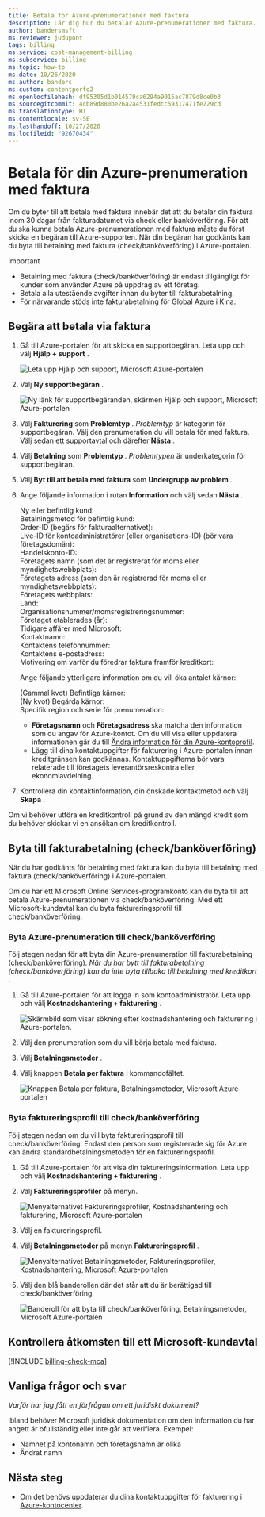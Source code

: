 ```yaml
---
title: Betala för Azure-prenumerationer med faktura
description: Lär dig hur du betalar Azure-prenumerationer med faktura. Se vanliga frågor och svar och visa fler resurser.
author: bandersmsft
ms.reviewer: judupont
tags: billing
ms.service: cost-management-billing
ms.subservice: billing
ms.topic: how-to
ms.date: 10/26/2020
ms.author: banders
ms.custom: contentperfq2
ms.openlocfilehash: df95305d1b014579ca6294a9015ac7879d8ce0b3
ms.sourcegitcommit: 4cb89d880be26a2a4531fedcc59317471fe729cd
ms.translationtype: HT
ms.contentlocale: sv-SE
ms.lasthandoff: 10/27/2020
ms.locfileid: "92670434"
---
```

# <a name="pay-for-your-azure-subscription-by-invoice"></a>Betala för din Azure-prenumeration med faktura

Om du byter till att betala med faktura innebär det att du betalar din faktura inom 30 dagar från fakturadatumet via check eller banköverföring. För att du ska kunna betala Azure-prenumerationen med faktura måste du först skicka en begäran till Azure-supporten. När din begäran har godkänts kan du byta till betalning med faktura (check/banköverföring) i Azure-portalen.

> [!IMPORTANT]
> * Betalning med faktura (check/banköverföring) är endast tillgängligt för kunder som använder Azure på uppdrag av ett företag.
> * Betala alla utestående avgifter innan du byter till fakturabetalning.
> * För närvarande stöds inte fakturabetalning för Global Azure i Kina.

## <a name="request-to-pay-by-invoice"></a>Begära att betala via faktura

1. Gå till Azure-portalen för att skicka en supportbegäran. Leta upp och välj **Hjälp + support** .

    ![Leta upp Hjälp och support, Microsoft Azure-portalen](./media/pay-by-invoice/search-for-help-and-support.png)

2. Välj **Ny supportbegäran** .

    ![Ny länk för supportbegäranden, skärmen Hjälp och support, Microsoft Azure-portalen](./media/pay-by-invoice/help-and-support.png)

2. Välj **Fakturering** som **Problemtyp** . *Problemtyp* är kategorin för supportbegäran. Välj den prenumeration du vill betala för med faktura. Välj sedan ett supportavtal och därefter **Nästa** .

3. Välj **Betalning** som **Problemtyp** . *Problemtypen* är underkategorin för supportbegäran.

4. Välj **Byt till att betala med faktura** som **Undergrupp av problem** .

5. Ange följande information i rutan **Information** och välj sedan **Nästa** .

     Ny eller befintlig kund:<br>
     Betalningsmetod för befintlig kund:<br>
     Order-ID (begärs för fakturaalternativet):<br>
     Live-ID för kontoadministratörer (eller organisations-ID) (bör vara företagsdomän):<br>
     Handelskonto-ID:<br>
     Företagets namn (som det är registrerat för moms eller myndighetswebbplats):<br>
     Företagets adress (som den är registrerad för moms eller myndighetswebbplats):<br>
     Företagets webbplats:<br>
     Land:<br>
     Organisationsnummer/momsregistreringsnummer:<br>
     Företaget etablerades (år):<br>
     Tidigare affärer med Microsoft:<br>
     Kontaktnamn:<br>
     Kontaktens telefonnummer:<br>
     Kontaktens e-postadress:<br>
     Motivering om varför du föredrar faktura framför kreditkort:<br>

     Ange följande ytterligare information om du vill öka antalet kärnor:<br>

     (Gammal kvot) Befintliga kärnor:<br>
     (Ny kvot) Begärda kärnor:<br>
     Specifik region och serie för prenumeration:<br>

    - **Företagsnamn** och **Företagsadress** ska matcha den information som du angav för Azure-kontot. Om du vill visa eller uppdatera informationen går du till [Ändra information för din Azure-kontoprofil](change-azure-account-profile.md).
    - Lägg till dina kontaktuppgifter för fakturering i Azure-portalen innan kreditgränsen kan godkännas. Kontaktuppgifterna bör vara relaterade till företagets leverantörsreskontra eller ekonomiavdelning.

6. Kontrollera din kontaktinformation, din önskade kontaktmetod och välj **Skapa** .

Om vi behöver utföra en kreditkontroll på grund av den mängd kredit som du behöver skickar vi en ansökan om kreditkontroll.

## <a name="switch-to-invoice-pay-checkwire-transfer"></a>Byta till fakturabetalning (check/banköverföring)

När du har godkänts för betalning med faktura kan du byta till betalning med faktura (check/banköverföring) i Azure-portalen.

Om du har ett Microsoft Online Services-programkonto kan du byta till att betala Azure-prenumerationen via check/banköverföring. Med ett Microsoft-kundavtal kan du byta faktureringsprofil till check/banköverföring.

### <a name="switch-azure-subscription-to-checkwire-transfer"></a>Byta Azure-prenumeration till check/banköverföring

Följ stegen nedan för att byta din Azure-prenumeration till fakturabetalning (check/banköverföring). *När du har bytt till fakturabetalning (check/banköverföring) kan du inte byta tillbaka till betalning med kreditkort* .

1. Gå till Azure-portalen för att logga in som kontoadministratör. Leta upp och välj **Kostnadshantering + fakturering** .

    ![Skärmbild som visar sökning efter kostnadshantering och fakturering i Azure-portalen.](./media/pay-by-invoice/search.png)

1. Välj den prenumeration som du vill börja betala med faktura.
1. Välj **Betalningsmetoder** .
1. Välj knappen **Betala per faktura** i kommandofältet.

    ![Knappen Betala per faktura, Betalningsmetoder, Microsoft Azure-portalen](./media/pay-by-invoice/pay-by-invoice.png)

### <a name="switch-billing-profile-to-checkwire-transfer"></a>Byta faktureringsprofil till check/banköverföring

Följ stegen nedan om du vill byta faktureringsprofil till check/banköverföring. Endast den person som registrerade sig för Azure kan ändra standardbetalningsmetoden för en faktureringsprofil.

1. Gå till Azure-portalen för att visa din faktureringsinformation. Leta upp och välj **Kostnadshantering + fakturering** .
1. Välj **Faktureringsprofiler** på menyn.

    ![Menyalternativet Faktureringsprofiler, Kostnadshantering och fakturering, Microsoft Azure-portalen](./media/pay-by-invoice/billing-profile.png)

1. Välj en faktureringsprofil.
1. Välj **Betalningsmetoder** på menyn **Faktureringsprofil** .

   ![Menyalternativet Betalningsmetoder, Faktureringsprofiler, Kostnadshantering, Microsoft Azure-portalen](./media/pay-by-invoice/billing-profile-payment-methods.png)

1. Välj den blå banderollen där det står att du är berättigad till check/banköverföring.

    ![Banderoll för att byta till check/banköverföring, Betalningsmetoder, Microsoft Azure-portalen](./media/pay-by-invoice/customer-led-switch-to-invoice.png)

## <a name="check-access-to-a-microsoft-customer-agreement"></a>Kontrollera åtkomsten till ett Microsoft-kundavtal
[!INCLUDE [billing-check-mca](../../../includes/billing-check-mca.md)]

## <a name="frequently-asked-questions"></a>Vanliga frågor och svar

*Varför har jag fått en förfrågan om ett juridiskt dokument?*

Ibland behöver Microsoft juridisk dokumentation om den information du har angett är ofullständig eller inte går att verifiera. Exempel:

* Namnet på kontonamn och företagsnamn är olika
* Ändrat namn

## <a name="next-steps"></a>Nästa steg

* Om det behövs uppdaterar du dina kontaktuppgifter för fakturering i [Azure-kontocenter](https://account.azure.com/Profile).
